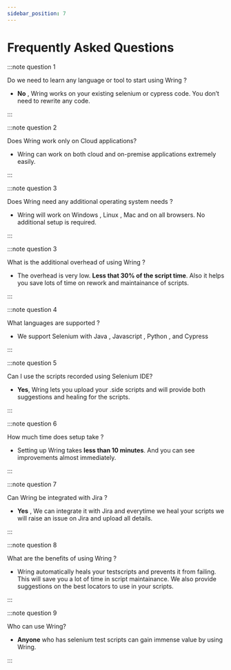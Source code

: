 ```yaml
---
sidebar_position: 7
---
```


# Frequently Asked Questions


:::note  question 1
  <summary>  Do we need to learn any language or tool to start using Wring ?</summary>

  - **No** , Wring works on your existing selenium or cypress code. You don’t need to rewrite any code.

:::

:::note  question 2
  <summary>  Does Wring work only on Cloud applications?</summary>

  - Wring can work on both cloud and on-premise applications extremely easily.

:::

:::note  question 3
  <summary>  Does Wring need any additional operating system needs ?</summary>

  - Wring will work on Windows , Linux , Mac and on all browsers. No additional setup is required.

:::

:::note  question 3
  <summary> What is the additional overhead of using Wring ?</summary>

  - The overhead is very low. **Less that 30% of the script time**. Also it helps you save lots of time on rework and maintainance of scripts.

:::

:::note  question 4
  <summary> What languages are supported ?</summary>

  - We support Selenium with Java , Javascript , Python , and Cypress

:::

:::note  question 5
  <summary> Can I use the scripts recorded using Selenium IDE?</summary>

  - **Yes**, Wring lets you upload your .side scripts and will provide both suggestions and healing for the scripts.

:::

:::note  question 6
  <summary> How much time does setup take ?</summary>

  - Setting up Wring takes **less than 10 minutes**. And you can see improvements almost immediately.

:::

:::note  question 7
<summary> Can Wring be integrated with Jira ? </summary>

  - **Yes** , We can integrate it with Jira and everytime we heal your scripts we will raise an issue on Jira and upload all details.

:::

:::note  question 8
<summary> What are the benefits of using Wring ?</summary>

  - Wring automatically heals your testscripts and prevents it from failing. This will save you a lot of time in script maintainance. We also provide suggestions on the best locators to use in your scripts.

:::

:::note  question 9
<summary>Who can use Wring?</summary>

  - **Anyone** who has selenium test scripts can gain immense value by using Wring.

:::